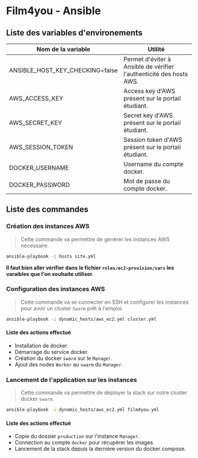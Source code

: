 # Film4you - Ansible

## Liste des variables d'environements



| Nom de la variable              | Utilité                                                      |
| ------------------------------- | ------------------------------------------------------------ |
| ANSIBLE_HOST_KEY_CHECKING=false | Permet d'éviter à Ansible de vérifier l'authenticité des hosts AWS. |
| AWS_ACCESS_KEY                  | Access key d'AWS présent sur le portail étudiant.            |
| AWS_SECRET_KEY                  | Secret key d'AWS présent sur le portail étudiant.            |
| AWS_SESSION_TOKEN               | Session token d'AWS présent sur le portail étudiant.         |
| DOCKER_USERNAME                 | Username du compte docker.                                   |
| DOCKER_PASSWORD                 | Mot de passe du compte docker.                               |



## Liste des commandes 



### Création des instances AWS

> Cette commande va permettre de générer les instances AWS nécessaire.



```bash
ansible-playbook -i hosts site.yml
```



**Il faut bien aller vérifier dans le fichier `roles/ec2-provision/vars` les varaibles que l'on souhaite utiliser.**



### Configuration des instances AWS



> Cette commande va se connecter en SSH et configurer les instances pour avoir un cluster `Swarm` prêt à l'emploi.



```bash
ansible-playbook -i dynamic_hosts/aws_ec2.yml cluster.yml
```



#### Liste des actions effectué 



- Installation de docker.
- Démarrage du service docker.
- Création du docker `swarm` sur le `Manager`.
- Ajout des nodes `Worker` au `swarm` du `Manager`.



### Lancement de l'application sur les instances 



> Cette commande va permettre de déployer la stack sur notre cluster docker `swarm`.



```bash
ansible-playbook -i dynamic_hosts/aws_ec2.yml film4you.yml
```



#### Liste des actions effectué 



- Copie du dossier `production` sur l'instance `Manager`.
- Connection au compte `docker` pour récupérer les images.
- Lancement de la stack depuis la dernière version du docker compose.

